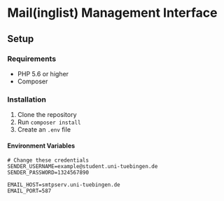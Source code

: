 # Mail(inglist) Management Interface

## Setup

### Requirements

* PHP 5.6 or higher
* Composer

### Installation

1. Clone the repository
2. Run `composer install`
3. Create an `.env` file

#### Environment Variables

```dotenv
# Change these credentials
SENDER_USERNAME=example@student.uni-tuebingen.de
SENDER_PASSWORD=1324567890

EMAIL_HOST=smtpserv.uni-tuebingen.de
EMAIL_PORT=587
```